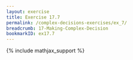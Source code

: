 ```yaml
---
layout: exercise
title: Exercise 17.7
permalink: /complex-decisions-exercises/ex_7/
breadcrumb: 17-Making-Complex-Decision
bookmarkID: ex17.7
---
```


{% include mathjax_support %}
